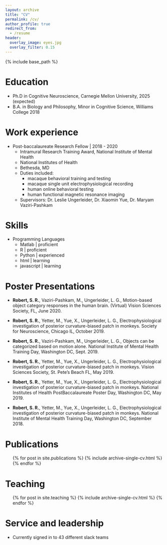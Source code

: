 ```yaml
---
layout: archive
title: "CV"
permalink: /cv/
author_profile: true
redirect_from:
  - /resume
header:
  overlay_image: eyes.jpg
  overlay_filter: 0.15
---
```


{% include base_path %}

Education
======
* Ph.D in Cognitive Neuroscience, Carnegie Mellon University, 2025 (expected)
* B.A. in Biology and Philosophy, Minor in Cognitive Science, Williams College 2018

Work experience
======
* Post-baccalaureate Research Fellow \| 2018 - 2020
  * Intramural Research Training Award, National Institute of Mental Health
  * National Institutes of Health
  * Bethesda, MD
  * Duties included: 
    * macaque behavioral training and testing
    * macaque single unit electrophysiological recording
    * human online behavioral testing
    * human functional magnetic resonance imaging
  * Supervisors: Dr. Leslie Ungerleider, Dr. Xiaomin Yue, Dr. Maryam Vaziri-Pashkam
  
Skills
======
* Programming Languages
  * Matlab \| proficient
  * R \| proficient
  * Python \| experienced
  * html \| learning
  * javascript \| learning

Poster Presentations
======
* <b>Robert, S. R.</b>, Vaziri-Pashkam, M., Ungerleider, L. G., Motion-based object category responses in the human brain. (Virtual) Vision Sciences Society, FL, June 2020.

* <b>Robert, S. R.</b>, Yetter, M., Yue, X., Ungerleider, L. G., Electrophysiological investigation of posterior curvature-biased patch in monkeys. Society for Neuroscience, Chicago IL, October 2019.

* <b>Robert, S. R.</b>, Vaziri-Pashkam, M., Ungerleider, L. G., Objects can be categorized based on motion alone. National Institute of Mental Health Training Day, Washington DC, Sept. 2019.

* <b>Robert, S. R.</b>, Yetter, M., Yue, X., Ungerleider, L. G., Electrophysiological investigation of posterior curvature-biased patch in monkeys. Vision Sciences Society, St. Pete’s Beach FL, May 2019.

* <b>Robert, S. R.</b>, Yetter, M., Yue, X., Ungerleider, L. G., Electrophysiological investigation of posterior curvature-biased patch in monkeys. National Institutes of Health PostBaccalaureate Poster Day, Washington DC, May 2019.

* <b>Robert, S. R.</b>, Yetter, M., Yue, X., Ungerleider, L. G., Electrophysiological investigation of posterior curvature-biased patch in monkeys. National Institute of Mental Health Training Day, Washington DC, September 2018.

Publications
======
  <ul>{% for post in site.publications %}
    {% include archive-single-cv.html %}
  {% endfor %}</ul>
  
  
Teaching
======
  <ul>{% for post in site.teaching %}
    {% include archive-single-cv.html %}
  {% endfor %}</ul>
  
Service and leadership
======
* Currently signed in to 43 different slack teams
